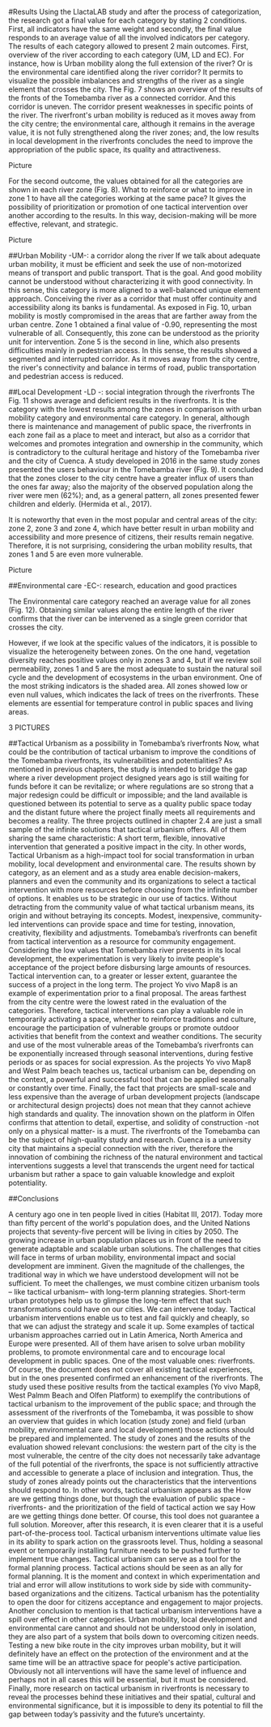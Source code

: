 #Results
Using the LlactaLAB study and after the process of categorization, the research got a final value for each category by stating 2 conditions. First, all indicators have the same weight and secondly, the final value responds to an average value of all the involved indicators per category.
The results of each category allowed to present 2 main outcomes. First, overview of the river according to each category (UM, LD and EC). For instance, how is Urban mobility along the full extension of the river? Or is the environmental care identified along the river corridor? It permits to visualize the possible imbalances and strengths of the river as a single element that crosses the city. 
The Fig.  7 shows an overview of the results of the fronts of the Tomebamba river as a connected corridor. And this corridor is uneven. The corridor present weaknesses in specific points of the river. The riverfront's urban mobility is reduced as it moves away from the city centre; the environmental care, although it remains in the average value, it is not fully strengthened along the river zones; and, the low results in local development in the riverfronts concludes the need to improve the appropriation of the public space, its quality and attractiveness.

Picture

For the second outcome, the values obtained for all the categories are shown in each river zone (Fig.  8). What to reinforce or what to improve in zone 1 to have all the categories working at the same pace? It gives the possibility of prioritization or promotion of one tactical intervention over another according to the results. In this way, decision-making will be more effective, relevant, and strategic.

Picture

##Urban Mobility -UM-: a corridor along the river
If we talk about adequate urban mobility, it must be efficient and seek the use of non-motorized means of transport and public transport. That is the goal. And good mobility cannot be understood without characterizing it with good connectivity. In this sense, this category is more aligned to a well-balanced unique element approach. Conceiving the river as a corridor that must offer continuity and accessibility along its banks is fundamental. 
As exposed in Fig.  10, urban mobility is mostly compromised in the areas that are farther away from the urban centre. Zone 1 obtained a final value of -0.90, representing the most vulnerable of all. Consequently, this zone can be understood as the priority unit for intervention. Zone 5 is the second in line, which also presents difficulties mainly in pedestrian access. In this sense, the results showed a segmented and interrupted corridor. As it moves away from the city centre, the river's connectivity and balance in terms of road, public transportation and pedestrian access is reduced. 

##Local Development -LD -: social integration through the riverfronts
The Fig.  11 shows average and deficient results in the riverfronts. It is the category with the lowest results among the zones in comparison with urban mobility category and environmental care category. In general, although there is maintenance and management of public space, the riverfronts in each zone fail as a place to meet and interact, but also as a corridor that welcomes and promotes integration and ownership in the community, which is contradictory to the cultural heritage and history of the Tomebamba river and the city of Cuenca. 
A study developed in 2016 in the same study zones presented the users behaviour in the Tomebamba river (Fig.  9). It concluded that the zones closer to the city centre have a greater influx of users than the ones far away; also the majority of the observed population along the river were men (62%); and, as a general pattern, all zones presented fewer children and elderly. (Hermida et al., 2017). 
 
It is noteworthy that even in the most popular and central areas of the city: zone 2, zone 3 and zone 4, which have better result in urban mobility and accessibility and more presence of citizens, their results remain negative. Therefore, it is not surprising, considering the urban mobility results, that zones 1 and 5 are even more vulnerable.

Picture

##Environmental care -EC-: research, education and good practices

The Environmental care category reached an average value for all zones (Fig.  12). Obtaining similar values along the entire length of the river confirms that the river can be intervened as a single green corridor that crosses the city. 

However, if we look at the specific values of the indicators, it is possible to visualize the heterogeneity between zones. On the one hand, vegetation diversity reaches positive values only in zones 3 and 4, but if we review soil permeability, zones 1 and 5 are the most adequate to sustain the natural soil cycle and the development of ecosystems in the urban environment. 
One of the most striking indicators is the shaded area. All zones showed low or even null values, which indicates the lack of trees on the riverfronts. These elements are essential for temperature control in public spaces and living areas.

3 PICTURES

##Tactical Urbanism as a possibility in Tomebamba’s riverfronts
Now, what could be the contribution of tactical urbanism to improve the conditions of the Tomebamba riverfronts, its vulnerabilities and potentialities? As mentioned in previous chapters, the study is intended to bridge the gap where a river development project designed years ago is still waiting for funds before it can be revitalize; or where regulations are so strong that a major redesign could be difficult or impossible; and the land available is questioned between its potential to serve as a quality public space today and the distant future where the project finally meets all requirements and becomes a reality.
The three projects outlined in chapter 2.4 are just a small sample of the infinite solutions that tactical urbanism offers. All of them sharing the same characteristic: A short term, flexible, innovative intervention that generated a positive impact in the city. In other words, Tactical Urbanism as a high-impact tool for social transformation in urban mobility, local development and environmental care.
The results shown by category, as an element and as a study area enable decision-makers, planners and even the community and its organizations to select a tactical intervention with more resources before choosing from the infinite number of options. It enables us to be strategic in our use of tactics. Without detracting from the community value of what tactical urbanism means, its origin and without betraying its concepts.
Modest, inexpensive, community-led interventions can provide space and time for testing, innovation, creativity, flexibility and adjustments. Tomebamba’s riverfronts can benefit from tactical intervention as a resource for community engagement. Considering the low values that Tomebamba river presents in its local development, the experimentation is very likely to invite people's acceptance of the project before disbursing large amounts of resources. Tactical intervention can, to a greater or lesser extent, guarantee the success of a project in the long term. The project Yo vivo Map8 is an example of experimentation prior to a final proposal. 
The areas farthest from the city centre were the lowest rated in the evaluation of the categories. Therefore, tactical interventions can play a valuable role in temporarily activating a space, whether to reinforce traditions and culture, encourage the participation of vulnerable groups or promote outdoor activities that benefit from the context and weather conditions. The security and use of the most vulnerable areas of the Tomebamba’s riverfronts can be exponentially increased through seasonal interventions, during festive periods or as spaces for social expression. As the projects Yo vivo Map8 and West Palm beach teaches us, tactical urbanism can be, depending on the context, a powerful and successful tool that can be applied seasonally or constantly over time.
Finally, the fact that projects are small-scale and less expensive than the average of urban development projects (landscape or architectural design projects) does not mean that they cannot achieve high standards and quality. The innovation shown on the platform in Olfen confirms that attention to detail, expertise, and solidity of construction -not only on a physical matter- is a must. The riverfronts of the Tomebamba can be the subject of high-quality study and research. Cuenca is a university city that maintains a special connection with the river, therefore the innovation of combining the richness of the natural environment and tactical interventions suggests a level that transcends the urgent need for tactical urbanism but rather a space to gain valuable knowledge and exploit potentiality.

##Conclusions

A century ago one in ten people lived in cities (Habitat III, 2017). Today more than fifty percent of the world's population does, and the United Nations projects that seventy-five percent will be living in cities by 2050. The growing increase in urban population places us in front of the need to generate adaptable and scalable urban solutions. The challenges that cities will face in terms of urban mobility, environmental impact and social development are imminent. 
Given the magnitude of the challenges, the traditional way in which we have understood development will not be sufficient. To meet the challenges, we must combine citizen urbanism tools – like tactical urbanism– with long-term planning strategies. Short-term urban prototypes help us to glimpse the long-term effect that such transformations could have on our cities. We can intervene today. Tactical urbanism interventions enable us to test and fail quickly and cheaply, so that we can adjust the strategy and scale it up.
Some examples of tactical urbanism approaches carried out in Latin America, North America and Europe were presented. All of them have arisen to solve urban mobility problems, to promote environmental care and to encourage local development in public spaces. One of the most valuable ones: riverfronts. Of course, the document does not cover all existing tactical experiences, but in the ones presented confirmed an enhancement of the riverfronts.
The study used these positive results from the tactical examples (Yo vivo Map8, West Palmm Beach and Olfen Platform) to exemplify the contributions of tactical urbanism to the improvement of the public space; and through the assessment of the riverfronts of the Tomebamba, it was possible to show an overview that guides in which location (study zone) and field (urban mobility, environmental care and local development) those actions should be prepared and implemented. 
The study of zones and the results of the evaluation showed relevant conclusions: the western part of the city is the most vulnerable, the centre of the city does not necessarily take advantage of the full potential of the riverfronts, the space is not sufficiently attractive and accessible to generate a place of inclusion and integration. Thus, the study of zones already points out the characteristics that the interventions should respond to. In other words, tactical urbanism appears as the How are we getting things done, but though the evaluation of public space -riverfronts- and the prioritization of the field of tactical action we say How are we getting things done better.
Of course, this tool does not guarantee a full solution. Moreover, after this research, it is even clearer that it is a useful part-of-the-process tool. Tactical urbanism interventions ultimate value lies in its ability to spark action on the grassroots level. Thus, holding a seasonal event or temporarily installing furniture needs to be pushed further to implement true changes. Tactical urbanism can serve as a tool for the formal planning process.
Tactical actions should be seen as an ally for formal planning. It is the moment and context in which experimentation and trial and error will allow institutions to work side by side with community-based organizations and the citizens. Tactical urbanism has the potentiality to open the door for citizens acceptance and engagement to major projects.
Another conclusion to mention is that tactical urbanism interventions have a spill over effect in other categories. Urban mobility, local development and environmental care cannot and should not be understood only in isolation, they are also part of a system that boils down to overcoming citizen needs. Testing a new bike route in the city improves urban mobility, but it will definitely have an effect on the protection of the environment and at the same time will be an attractive space for people's active participation. Obviously not all interventions will have the same level of influence and perhaps not in all cases this will be essential, but it must be considered. 
Finally, more research on tactical urbanism in riverfronts is necessary to reveal the processes behind these initiatives and their spatial, cultural and environmental significance, but it is impossible to deny its potential to fill the gap between today’s passivity and the future’s uncertainty. 


